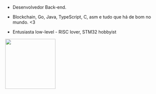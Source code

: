 - Desenvolvedor Back-end.

- Blockchain, Go, Java, TypeScript, C, asm e tudo que há de bom no mundo. <3
- Entusiasta low-level - RISC lover, STM32 hobbyist


<img height="160rem" src="https://github-readme-stats.vercel.app/api/top-langs/?username=grizante&layout=compact&theme=react&hide_border=true&bg_color=0D1117&title_color=ff0043&icon_color=ff0043"/>
